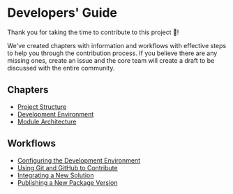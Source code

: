 # Developers' Guide

Thank you for taking the time to contribute to this project 🎊!

We've created chapters with information and workflows with effective steps to help you through the contribution process. If you believe there are any missing ones, create an issue and the core team will create a draft to be discussed with the entire community.

## Chapters

- [Project Structure](Project%20Structure.md)
- [Development Environment](Development%20Environment.md)
- [Module Architecture](Module%20Architecture.md)

## Workflows

- [Configuring the Development Environment](Configuring%20the%20Development%20Environment.md)
- [Using Git and GitHub to Contribute](Using%20Git%20and%20GitHub%20to%20Contribute.md)
- [Integrating a New Solution](Integrating%20a%20New%20Solution.md)
- [Publishing a New Package Version](Publishing%20a%20New%20Package%20Version.md)